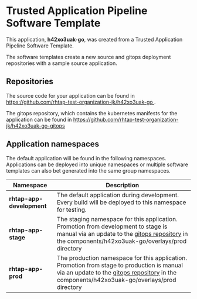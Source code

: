# Trusted Application Pipeline Software Template

This application, **h42xo3uak-go**, was created from a Trusted Application Pipeline Software Template.

The software templates create a new source and gitops deployment repositories with a sample source application. 

## Repositories

The source code for your application can be found in [https://github.com/rhtap-test-organization-jk/h42xo3uak-go ](https://github.com/rhtap-test-organization-jk/h42xo3uak-go ).
 
The gitops repository, which contains the kubernetes manifests for the application can be found in 
[https://github.com/rhtap-test-organization-jk/h42xo3uak-go-gitops ](https://github.com/rhtap-test-organization-jk/h42xo3uak-go-gitops ) 

## Application namespaces 

The default application will be found in the following namespaces. Applications can be deployed into unique namespaces or multiple software templates can also bet generated into the same group namespaces.  

|  Namespace   |  Description   |  
| -------- | -------- |   
| **rhtap-app-development** | The default application during development. Every build will be deployed to this namespace for testing. | 
| **rhtap-app-stage** | The staging namespace for this application. Promotion from development to stage is manual via an update to the [gitops repository](https://github.com/rhtap-test-organization-jk/h42xo3uak-go-gitops ) in the components/h42xo3uak-go/overlays/prod directory |  
| **rhtap-app-prod** | The production namespace for this application. Promotion from stage to production is manual via an update to the [gitops repository](https://github.com/rhtap-test-organization-jk/h42xo3uak-go-gitops ) in the components/h42xo3uak-go/overlays/prod directory | 